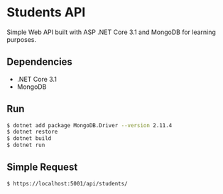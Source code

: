 # Students API

Simple Web API built with ASP .NET Core 3.1 and MongoDB for learning purposes.

## Dependencies

- .NET Core 3.1
- MongoDB

## Run

```bash
$ dotnet add package MongoDB.Driver --version 2.11.4
$ dotnet restore
$ dotnet build
$ dotnet run
```

## Simple Request

```bash
$ https://localhost:5001/api/students/
```